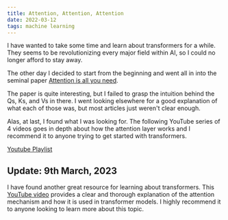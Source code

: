 ```yaml
---
title: Attention, Attention, Attention
date: 2022-03-12
tags: machine learning
---
```


I have wanted to take some time and learn about transformers for a while. They seems to be revolutionizing every major field within AI, so I could no longer afford to stay away.

The other day I decided to start from the beginning and went all in into the seminal paper [Attention is all you need](https://arxiv.org/abs/1706.03762).

The paper is quite interesting, but I failed to grasp the intuition behind the Qs, Ks, and Vs in there. I went looking elsewhere for a good explanation of what each of those was, but most articles just weren't clear enough.

Alas, at last, I found what I was looking for. The following YouTube series of 4 videos goes in depth about how the attention layer works and I recommend it to anyone trying to get started with transformers.

[Youtube Playlist](https://youtu.be/yGTUuEx3GkA)

## Update: 9th March, 2023

I have found another great resource for learning about transformers. This [YouTube video](https://www.youtube.com/watch?v=kCc8FmEb1nY) provides a clear and thorough explanation of the attention mechanism and how it is used in transformer models. I highly recommend it to anyone looking to learn more about this topic.
